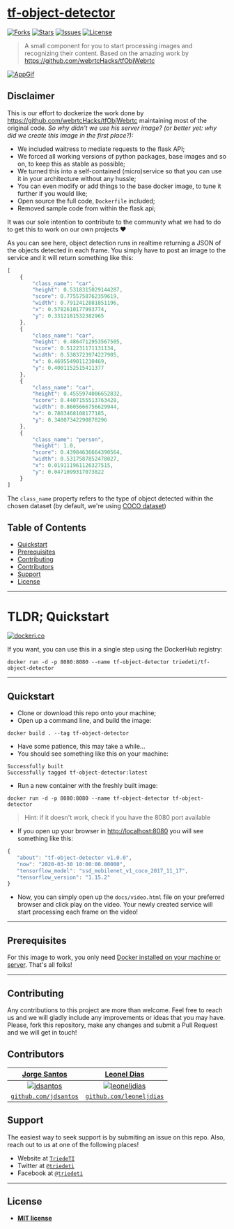 <a href="https://github.com/triedeti/tf-object-detector">

# tf-object-detector

</a>

[![Forks](https://img.shields.io/github/forks/triedeti/tf-object-detector.svg)](https://github.com/triedeti/tf-object-detector/network/members)
[![Stars](https://img.shields.io/github/stars/triedeti/tf-object-detector.svg)](https://github.com/triedeti/tf-object-detector/stargazers)
[![Issues](https://img.shields.io/github/issues/triedeti/tf-object-detector.svg)](https://github.com/triedeti/tf-object-detector/issues)
[![License](https://img.shields.io/github/license/triedeti/tf-object-detector.svg)](https://github.com/triedeti/tf-object-detector/blob/master/LICENSE)

> A small component for you to start processing images and recognizing their content. Based on the amazing work by https://github.com/webrtcHacks/tfObjWebrtc




[![AppGif](https://github.com/triedeti/tf-object-detector/blob/master/docs/img/object_detector.gif?raw=true)]()

## Disclaimer

This is our effort to dockerize the work done by https://github.com/webrtcHacks/tfObjWebrtc maintaining most of the original code. 
_So why didn't we use his server image? (or better yet: why did we create this image in the first place?):_
 
 - We included waitress to mediate requests to the flask API;
 - We forced all working versions of python packages, base images and so on, to keep this as stable as possible;
 - We turned this into a self-contained (micro)service so that you can use it in your architecture without any hussle;
 - You can even modify or add things to the base docker image, to tune it further if you would like;
 - Open source the full code,  `Dockerfile` included;
 - Removed sample code from within the flask api;

It was our sole intention to contribute to the community what we had to do to get this to work on our own projects :heart: 

As you can see here, object detection runs in realtime returning a JSON of the objects detected in each frame. You simply have to post an image to the service and it will return something like this:

```javascript
[
    {
        "class_name": "car",
        "height": 0.5318315029144287,
        "score": 0.7755758762359619,
        "width": 0.7912412881851196,
        "x": 0.5782610177993774,
        "y": 0.3312181532382965
    },
    {
        "class_name": "car",
        "height": 0.4864712953567505,
        "score": 0.512231171131134,
        "width": 0.5383723974227905,
        "x": 0.4695549011230469,
        "y": 0.4001152515411377
    },
    {
        "class_name": "car",
        "height": 0.4555974006652832,
        "score": 0.4407155513763428,
        "width": 0.8605666756629944,
        "x": 0.7803468108177185,
        "y": 0.34807342290878296
    },
    {
        "class_name": "person",
        "height": 1.0,
        "score": 0.43984636664390564,
        "width": 0.5317587852478027,
        "x": 0.019111961126327515,
        "y": 0.0471099317073822
    }
]
```

The `class_name` property refers to the type of object detected within the chosen dataset (by default, we're using <a href="http://cocodataset.org" target="_blank">COCO dataset</a>)


## Table of Contents

- [Quickstart](#quickstart)
- [Prerequisites](#prerequisites)
- [Contributing](#contributing)
- [Contributors](#contributors)
- [Support](#support)
- [License](#license)

---

# TLDR; Quickstart

[![dockeri.co](https://dockeri.co/image/triedeti/tf-object-detector)](https://hub.docker.com/r/triedeti/tf-object-detector)

If you want, you can use this in a single step using the DockerHub registry:

 ```
 docker run -d -p 8080:8080 --name tf-object-detector triedeti/tf-object-detector
```

---

## Quickstart

 - Clone or download this repo onto your machine;
 - Open up a command line, and build the image:

 ```shell
docker build . --tag tf-object-detector
 ````

 - Have some patience, this may take a while... 
 - You should see something like this on your machine:
 ```shell
 Successfully built 
 Successfully tagged tf-object-detector:latest
 ```
 - Run a new container with the freshly built image:
 ```
 docker run -d -p 8080:8080 --name tf-object-detector tf-object-detector
```
 > Hint: if it doesn't work, check if you have the 8080 port available

 - If you open up your browser in <a href="http://localhost:8080" target="_blank">http://localhost:8080</a> you will see something like this:
 ```javascript
 {
    "about": "tf-object-detector v1.0.0",
    "now": "2020-03-30 10:00:00.00000",
    "tensorflow_model": "ssd_mobilenet_v1_coco_2017_11_17",
    "tensorflow_version": "1.15.2"
}
 ``` 
 - Now, you can simply open up the `docs/video.html` file on your preferred browser and click play on the video. Your newly created service will start processing each frame on the video! 

---

## Prerequisites

For this image to work, you only need <a href="https://docs.docker.com/install/" target="_blank">Docker installed on your machine or server</a>. That's all folks!

---

## Contributing

Any contributions to this project are more than welcome. Feel free to reach us and we will gladly include any improvements or ideas that you may have.
Please, fork this repository, make any changes and submit a Pull Request and we will get in touch!

## Contributors

| <a href="http://jdsantos.github.io" target="_blank">**Jorge Santos**</a> | <a href="https://github.com/leoneljdias" target="_blank">**Leonel Dias**</a> 
| :---: |:---:|
| [![jdsantos](https://avatars1.githubusercontent.com/u/1708961?v=3&s=50)](http://jdsantos.github.io)    | [![leoneljdias](https://avatars1.githubusercontent.com/u/4217810?v=3&s=50)](http://fvcproductions.com) |
| <a href="https://github.com/jdsantos" target="_blank">`github.com/jdsantos`</a> | <a href="https://github.com/leoneljdias" target="_blank">`github.com/leoneljdias`</a> 

## Support

The easiest way to seek support is by submiting an issue on this repo.
Also, reach out to us at one of the following places!

- Website at <a href="https:/triedeti.pt" target="_blank">`TriedeTI`</a>
- Twitter at <a href="https://twitter.com/TriedeTi" target="_blank">`@triedeti`</a>
- Facebook at <a href="https://facebook.com/triedeti" target="_blank">`@triedeti`</a>

---

## License

- **[MIT license](http://opensource.org/licenses/mit-license.php)**
